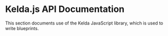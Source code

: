 # Kelda.js API Documentation
This section documents use of the Kelda JavaScript library, which is used
to write blueprints.


